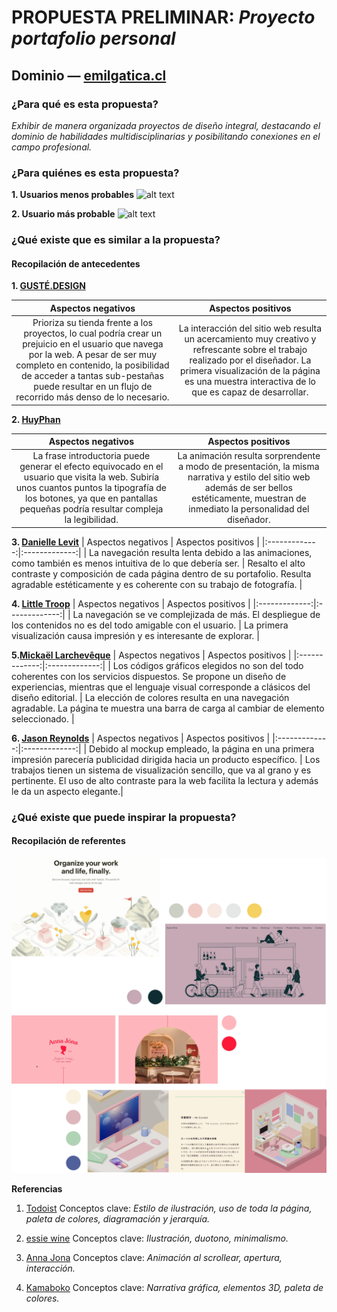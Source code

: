 # PROPUESTA PRELIMINAR: _Proyecto portafolio personal_
## Dominio — [emilgatica.cl](http://emilgatica.cl/)

### ¿Para qué es esta propuesta?
*Exhibir de manera organizada proyectos de diseño integral, destacando el dominio de habilidades multidisciplinarias y posibilitando conexiones en el campo profesional.*

### ¿Para quiénes es esta propuesta?

**1. Usuarios menos probables**
![alt text](https://raw.githubusercontent.com/emilgatica/emilgatica/main/img/noprobable.png)

**2. Usuario más probable**
![alt text](https://raw.githubusercontent.com/emilgatica/emilgatica/main/img/probable.png)


### ¿Qué existe que es similar a la propuesta?
#### Recopilación de antecedentes 

**1. [GUSTÉ.DESIGN](https://godly.website/website/844-guste-design)**

| Aspectos negativos | Aspectos positivos |
|:-------------:|:-------------:|
| Prioriza su tienda frente a los proyectos, lo cual podría crear un prejuicio en el usuario que navega por la web. A pesar de ser muy completo en contenido, la posibilidad de acceder a tantas sub-pestañas puede resultar en un flujo de recorrido más denso de lo necesario. | La interacción del sitio web resulta un acercamiento muy creativo y refrescante sobre el trabajo realizado por el diseñador. La primera visualización de la página es una muestra interactiva de lo que es capaz de desarrollar.  |

**2. [HuyPhan](https://godly.website/website/854-huy-phan)**

| Aspectos negativos | Aspectos positivos |
|:-------------:|:-------------:|
| La frase introductoria puede generar el efecto equivocado en el usuario que visita la web. Subiría unos cuantos puntos la tipografía de los botones, ya que en pantallas pequeñas podría resultar compleja la legibilidad. | La animación resulta sorprendente a modo de presentación, la misma narrativa y estilo del sitio web además de ser bellos estéticamente, muestran de inmediato la personalidad del diseñador. |

**3. [Danielle Levit](https://godly.website/website/834-danielle-levitt)**
| Aspectos negativos | Aspectos positivos |
|:-------------:|:-------------:|
| La navegación resulta lenta debido a las animaciones, como también es menos intuitiva de lo que debería ser. | Resalto el alto contraste y composición de cada página dentro de su portafolio. Resulta agradable estéticamente y es coherente con su trabajo de fotografía. |

**4. [Little Troop](https://godly.website/website/409-little-troop)**
| Aspectos negativos | Aspectos positivos |
|:-------------:|:-------------:|
| La navegación se ve complejizada de más. El despliegue de los contenidos no es del todo amigable con el usuario. | La primera visualización causa impresión y es interesante de explorar. |

**5.[Mickaël Larchevêque](https://godly.website/website/244-mickael-larcheveque)**
| Aspectos negativos | Aspectos positivos |
|:-------------:|:-------------:|
| Los códigos gráficos elegidos no son del todo coherentes con los servicios dispuestos. Se propone un diseño de experiencias, mientras que el lenguaje visual corresponde a clásicos del diseño editorial.  | La elección de colores resulta en una navegación agradable. La página te muestra una barra de carga al cambiar de elemento seleccionado. |

**6. [Jason Reynolds](https://godly.website/website/202-jason-reynolds)**
| Aspectos negativos | Aspectos positivos |
|:-------------:|:-------------:|
| Debido al mockup empleado, la página en una primera impresión parecería publicidad dirigida hacia un producto específico. | Los trabajos tienen un sistema de visualización sencillo, que va al grano y es pertinente. El uso de alto contraste para la web facilita la lectura y además le da un aspecto elegante.|

### ¿Qué existe que puede inspirar la propuesta?
#### Recopilación de referentes

![alt text](https://raw.githubusercontent.com/emilgatica/PROYECTO-WEB/main/img/moodboard.png)

**Referencias**
1. [Todoist](https://saaslandingpage.com/todoist/)
Conceptos clave: *Estilo de ilustración, uso de toda la página, paleta de colores, diagramación y jerarquía.*


2. [essie wine](https://godly.website/website/166-essie-wine)
Conceptos clave: *Ilustración, duotono, minimalismo.*

3. [Anna Jona](https://godly.website/website/766-anna-jona)
Conceptos clave: *Animación al scrollear, apertura, interacción.*

4. [Kamaboko](https://godly.website/website/745-kamaboko)
Conceptos clave: *Narrativa gráfica, elementos 3D, paleta de colores.*
